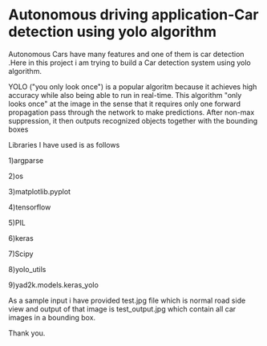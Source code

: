 # Autonomous driving application-Car detection using yolo algorithm
 Autonomous Cars have many features and one of them is  car detection .Here in this project i am trying to build a Car detection system using yolo algorithm.
 
 YOLO ("you only look once") is a popular algoritm because it achieves high accuracy while also being able to run in real-time. This algorithm "only looks once" at the image in the sense that it requires only one forward propagation pass through the network to make predictions. After non-max suppression, it then outputs recognized objects together with the bounding boxes
 
 Libraries I have used is as follows
 
 1)argparse
 
 2)os
 
 3)matplotlib.pyplot
 
 4)tensorflow
 
 5)PIL
 
 6)keras
 
 7)Scipy
 
 8)yolo_utils
 
 9)yad2k.models.keras_yolo

As a sample input i have provided test.jpg file which is normal road side view and output of that image is test_output.jpg which contain all car images in a bounding box.

Thank you.
